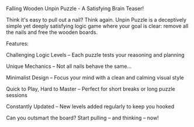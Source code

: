 Falling Wooden
Unpin Puzzle - A Satisfying Brain Teaser!

Think it's easy to pull out a nail? Think again. Unpin Puzzle is a deceptively simple yet deeply satisfying logic game where your goal is clear: remove all the nails and free the wooden boards.

Features:

Challenging Logic Levels – Each puzzle tests your reasoning and planning

Unique Mechanics – Not all nails behave the same…

Minimalist Design – Focus your mind with a clean and calming visual style

Quick to Play, Hard to Master – Perfect for short breaks or long puzzle sessions

Constantly Updated – New levels added regularly to keep you hooked

Can you outsmart the board? Start pulling – and thinking – now!

